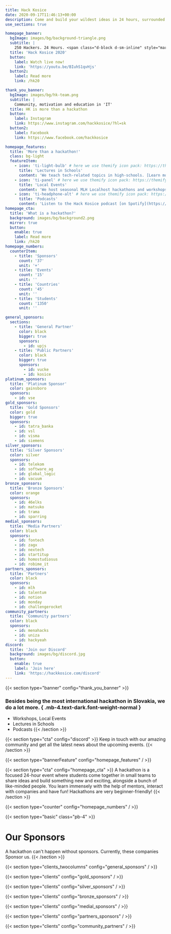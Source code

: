 ```yaml
---
title: Hack Kosice
date: 2020-09-17T11:46:13+00:00
description: Come and build your wildest ideas in 24 hours, surrounded with great designers, entrepreneurs, ideators and hyped atmosphere. Hack Kosice is an annual hackathon and a community of talents.
use_sections: true

homepage_banner:
  bgImage: images/bg/background-triangle.png
  subtitle: |
    250 Hackers. 24 Hours. <span class="d-block d-sm-inline" style="margin-bottom: 0;"></span>1 Spirit.
  title: 'Hack Kosice 2020'
  button:
    label: Watch live now!
    link: 'https://youtu.be/BIuhS1qvHjs'
  button2:
    label: Read more
    link: /hk20

thank_you_banner:
  bgImage: images/bg/hk-team.png
  subtitle: |
    Community, motivation and education in 'IT'
  title: HK is more than a hackathon
  button:
    label: Instagram
    link: https://www.instagram.com/hackkosice/?hl=sk
  button2:
    label: Facebook
    link: https://www.facebook.com/hackkosice

homepage_features:
  title: 'More than a hackathon!'
  class: bg-light
  featureItem:
    - icon: 'ti-light-bulb' # here we use themify icon pack: https://themify.me/themify-icons
      title: 'Lectures in Schools'
      content: 'We teach tech-related topics in high-schools. [Learn more](/lectures).'
    - icon: 'ti-panel' # here we use themify icon pack: https://themify.me/themify-icons
      title: 'Local Events'
      content: 'We host seasonal MLH Localhost hackathons and workshops. [Read more](/opportunities).'
    - icon: 'ti-headphone-alt' # here we use themify icon pack: https://themify.me/themify-icons
      title: 'Podcasts'
      content: 'Listen to the Hack Kosice podcast [on Spotify](https://open.spotify.com/show/5OlocKsS6FFFW7KxKQeK52?si=IpwhjAE4S3uP7Z5K6llIPA). We discuss tech and interview motivating entrepreneurs.'
homepage_cta:
  title: 'What is a hackathon?'
  background: images/bg/background2.png
  mirror: true
  button:
    enable: true
    label: Read more
    link: /hk20
homepage_numbers:
  counterItem:
    - title: 'Sponsors'
      count: '37'
      unit: '+'
    - title: 'Events'
      count: '15'
      unit: ''
    - title: 'Countries'
      count: '45'
      unit: ''
    - title: 'Students'
      count: '1350'
      unit: ''

general_sponsors:
  sections:
    - title: 'General Partner'
      color: black
      bigger: true
      sponsors:
        - id: upjs
    - title: 'Public Partners'
      color: black
      bigger: true
      sponsors:
        - id: vucke
        - id: kosice
platinum_sponsors:
  title: 'Platinum Sponsor'
  color: gainsboro
  sponsors:
    - id: vse
gold_sponsors:
  title: 'Gold Sponsors'
  color: gold
  bigger: true
  sponsors:
    - id: tatra_banka
    - id: vsl
    - id: visma
    - id: siemens
silver_sponsors:
  title: 'Silver Sponsors'
  color: silver
  sponsors:
    - id: telekom
    - id: software_ag
    - id: global_logic
    - id: vacuum
bronze_sponsors:
  title: 'Bronze Sponsors'
  color: orange
  sponsors:
    - id: 46elks
    - id: matsuko
    - id: trama
    - id: sparring
medial_sponsors:
  title: 'Media Partners'
  color: black
  sponsors:
    - id: fontech
    - id: zagx
    - id: nextech
    - id: startitup
    - id: homostudiosus
    - id: robime_it
partners_sponsors:
  title: 'Partners'
  color: black
  sponsors:
    - id: mlh
    - id: talentum
    - id: notion
    - id: monday
    - id: challengerocket
community_partners:
  title: 'Community partners'
  color: black
  sponsors:
    - id: menahacks
    - id: uniza
    - id: hackyeah
discord:
  title: 'Join our Discord'
  background: images/bg/discord.jpg
  button:
    enable: true
    label: 'Join here'
    link: 'https://hackkosice.com/discord'
---
```


{{< section type="banner" config="thank_you_banner" >}}

### Besides being the most international hackathon in Slovakia, we do a lot more. { .mb-4.text-dark.font-weight-normal }

- Workshops, Local Events
- Lectures in Schools
- Podcasts
{{< /section >}}

{{< section type="cta" config="discord" >}}
Keep in touch with our amazing community and get all the latest news about the upcoming events.
{{< /section >}}

{{< section type="bannerFeature" config="homepage_features" / >}}

{{< section type="cta" config="homepage_cta" >}}
A hackathon is a focused 24-hour event where students come together in small teams to share ideas and build something new and exciting, alongside a bunch of like-minded people. You learn immensely with the help of mentors, interact with companies and have fun! Hackathons are very beginner-friendly!
{{< /section >}}

{{< section type="counter" config="homepage_numbers" / >}}

{{< section type="basic" class="pb-4" >}}

# Our Sponsors

A hackathon can't happen without sponsors. Currently, these companies Sponsor us.
{{< /section >}}

{{< section type="clients_twocolumns" config="general_sponsors" / >}}

{{< section type="clients" config="gold_sponsors" / >}}

{{< section type="clients" config="silver_sponsors" / >}}

{{< section type="clients" config="bronze_sponsors" / >}}

{{< section type="clients" config="medial_sponsors" / >}}

{{< section type="clients" config="partners_sponsors" / >}}

{{< section type="clients" config="community_partners" / >}}
